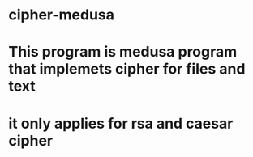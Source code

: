 # cipher-medusa

# This program is medusa program that implemets cipher for files and text 
# it only applies for rsa and caesar cipher 

